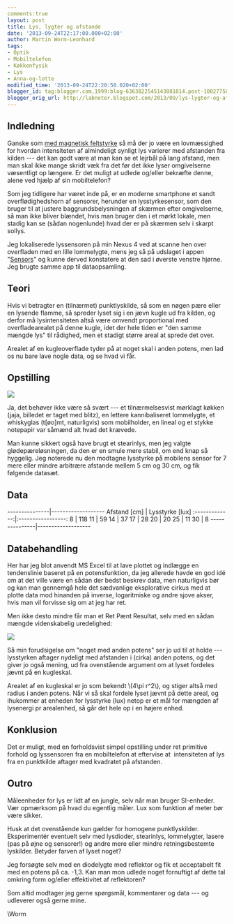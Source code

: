 ```yaml
---
comments:true
layout: post
title: Lys, lygter og afstande
date: '2013-09-24T22:17:00.000+02:00'
author: Martin Worm-Leonhard
tags:
- Optik
- Mobiltelefon
- Køkkenfysik
- Lys
- Anna-og-lotte
modified_time: '2013-09-24T22:20:50.020+02:00'
blogger_id: tag:blogger.com,1999:blog-6363822545143881814.post-1002775886365174032
blogger_orig_url: http://labnoter.blogspot.com/2013/09/lys-lygter-og-afstande.html
---
```


Indledning
----------

Ganske som [med magnetisk
feltstyrke](http://labnoter.blogspot.dk/2013/05/magnetfeltstyrkemaling-med-mobiltelefon.html) så
må der jo være en lovmæssighed for hvordan intensiteten af almindeligt
synligt lys varierer med afstanden fra kilden --- det kan godt være at man
kan se et lejrbål på lang afstand, men man skal ikke mange skridt væk
fra det før det ikke lyser omgivelserne væsentligt op længere. Er det
muligt at udlede og/eller bekræfte denne, alene ved hjælp af sin
mobiltelefon?

Som jeg tidligere har været inde på, er en moderne smartphone et
sandt overflødighedshorn af sensorer, herunder en lysstyrkesensor, som
den bruger til at justere baggrundsbelysningen af skærmen efter
omgivelserne, så man ikke bliver blændet, hvis man bruger den i et mørkt
lokale, men stadig kan se (sådan nogenlunde) hvad der er på skærmen selv
i skarpt sollys.

Jeg lokaliserede lyssensoren på min Nexus 4 ved at scanne hen over
overfladen med en lille lommelygte, mens jeg så på udslaget i appen
"[Sensors](https://play.google.com/store/apps/details?id=aizen.sensors)"
og kunne derved konstatere at den sad i øverste venstre hjørne. Jeg
brugte samme app til dataopsamling.

Teori
-----

Hvis vi betragter en (tilnærmet) punktlyskilde, så som en nøgen pære
eller en lysende flamme, så spreder lyset sig i en jævn kugle ud fra
kilden, og derfor må lysintensiteten altså være omvendt proportional med
overfladearealet på denne kugle, idet der hele tiden er "den samme
mængde lys" til rådighed, men et stadigt større areal at sprede det
over.

Arealet af en kugleoverflade tyder på at noget skal i anden potens, men
lad os nu bare lave nogle data, og se hvad vi får.

Opstilling
----------

[![]({{site.url}}/images/-coo3VYhTP9E/UkHqF9MVGxI/AAAAAAAAB00/VVQq9Fs-qz0/s400/IMG_0005.JPG)]({{site.url}}/images/-coo3VYhTP9E/UkHqF9MVGxI/AAAAAAAAB00/VVQq9Fs-qz0/s1600/IMG_0005.JPG)

Ja, det behøver ikke være så svært --- et tilnærmelsesvist mørklagt køkken
(jaja, billedet er taget med blitz), en lettere kannibaliseret
lommelygte, et whiskyglas (t\[øo\]mt, naturligvis) som mobilholder, en
lineal og et stykke notepapir var såmænd alt hvad det krævede. 

Man kunne
sikkert også have brugt et stearinlys, men jeg valgte
glødepæreløsningen, da den er en smule mere stabil, om end knap så
hyggelig. Jeg noterede nu den modtagne lysstyrke på mobilens sensor for
7 mere eller mindre arbitrære afstande mellem 5 cm og 30 cm, og fik
følgende datasæt.

Data
----

  ---------------|-------------------
  Afstand \[cm\] | Lysstyrke \[lux\]
  :-------------:|:-----------------:
  8              | 118
  11             | 59
  14             | 37
  17             | 28
  20             | 20
  25             | 11
  30             | 8
  ---------------|-------------------

Databehandling
--------------

Her har jeg blot anvendt MS Excel til at lave plottet og indlægge en
tendenslinie baseret på en potensfunktion, da jeg allerede havde en god
idé om at det ville være en sådan der bedst beskrev data, men
naturligvis bør og kan man gennemgå hele det sædvanlige eksplorative
cirkus med at plotte data mod hinanden på inverse, logaritmiske og andre
sjove akser, hvis man vil forvisse sig om at jeg har ret.


Men ikke desto mindre får man et Ret Pænt Resultat, selv med en sådan
mængde videnskabelig uredelighed:

[![]({{site.url}}/images/-IoP9SblnQuk/UkHuijurLnI/AAAAAAAAB1A/eRGYKfLppDU/s400/glodelampe.png)]({{site.url}}/images/-IoP9SblnQuk/UkHuijurLnI/AAAAAAAAB1A/eRGYKfLppDU/s1600/glodelampe.png)

Så min forudsigelse om "noget med anden potens" ser jo ud til at holde ---
lysstyrken aftager nydeligt med afstanden i (cirka) anden potens, og det
giver jo også mening, ud fra ovenstående argument om at lyset fordeles
jævnt på en kugleskal.

Arealet af en kugleskal er jo som bekendt
\\(4\pi r^2\\), og stiger altså med radius i anden potens. Når vi så
skal fordele lyset jævnt på dette areal, og ihukommer at enheden for
lysstyrke (lux) netop er et mål for mængden af lysenergi pr arealenhed,
så går det hele op i en højere enhed.

Konklusion
----------

Det er muligt, med en forholdsvist simpel opstilling under ret primitive
forhold og lyssensoren fra en mobiltelefon at eftervise at  intensiteten
af lys fra en punktkilde aftager med kvadratet på afstanden.

Outro
-----

Måleenheder for lys er lidt af en jungle, selv når man bruger
SI-enheder. Vær opmærksom på hvad du egentlig måler. Lux som funktion af
meter bør være sikker.

Husk at det ovenstående kun gælder for homogene punktlyskilder.
Eksperimentér eventuelt selv med lysdioder, stearinlys, lommelygter,
lasere (pas på øjne og sensorer!) og andre mere eller mindre
retningsbestemte lyskilder. Betyder farven af lyset noget?

Jeg forsøgte selv med en diodelygte med reflektor og fik et acceptabelt
fit med en potens på ca. -1,3. Kan man mon udlede noget fornuftigt af
dette tal omkring form og/eller effektivitet af reflektoren?

Som altid modtager jeg gerne spørgsmål, kommentarer og data --- og
udleverer også gerne mine.

\\Worm
